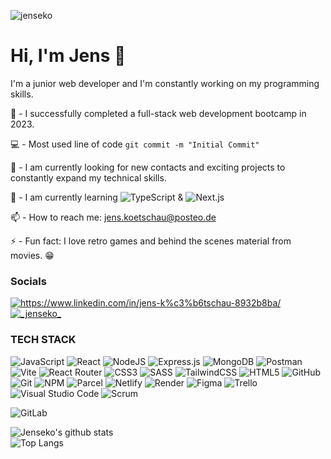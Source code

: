<p align="left"> <img src="https://komarev.com/ghpvc/?username=jenseko&label=Profile%20views&color=73ce03&style=flat" alt="jenseko" /> </p>

# Hi, I'm Jens 👋   

I'm a junior web developer and I'm constantly working on my programming skills.   

🔭  - I successfully completed a full-stack web development bootcamp in 2023.     

💻  - Most used line of code ```git commit -m "Initial Commit"```    

👯  - I am currently looking for new contacts and exciting projects to constantly expand my technical skills.

🌱  - I am currently learning ![TypeScript](https://img.shields.io/badge/typescript-%23007ACC.svg?style=for-the-badge&logo=typescript&logoColor=white)  &  ![Next.js](https://img.shields.io/badge/next.js-%2320232a.svg?style=for-the-badge&logo=next.js&logoColor=white)

📫  - How to reach me: jens.koetschau@posteo.de

⚡  - Fun fact: I love retro games and behind the scenes material from movies. 😁


### Socials

<a href="https://www.linkedin.com/in/jens-kötschau" target="blank"><img align="center" src="https://img.shields.io/badge/linkedin-%230077B5.svg?style=for-the-badge&logo=linkedin&logoColor=white" alt="https://www.linkedin.com/in/jens-k%c3%b6tschau-8932b8ba/" /></a>
<a href="https://instagram.com/_jenseko_" target="blank"><img align="center" src="https://img.shields.io/badge/Instagram-%23E4405F.svg?style=for-the-badge&logo=Instagram&logoColor=white" alt="_jenseko_" /></a>
</p>



### TECH STACK

![JavaScript](https://img.shields.io/badge/javascript-%23323330.svg?style=for-the-badge&logo=javascript&logoColor=%23F7DF1E) ![React](https://img.shields.io/badge/react-%2320232a.svg?style=for-the-badge&logo=react&logoColor=%2361DAFB) ![NodeJS](https://img.shields.io/badge/node.js-6DA55F?style=for-the-badge&logo=node.js&logoColor=white)
![Express.js](https://img.shields.io/badge/express.js-%23404d59.svg?style=for-the-badge&logo=express&logoColor=%2361DAFB) ![MongoDB](https://img.shields.io/badge/MongoDB-%234ea94b.svg?style=for-the-badge&logo=mongodb&logoColor=white) ![Postman](https://img.shields.io/badge/Postman-FF6C37?style=for-the-badge&logo=postman&logoColor=white)    ![Vite](https://img.shields.io/badge/vite-%23646CFF.svg?style=for-the-badge&logo=vite&logoColor=white) ![React Router](https://img.shields.io/badge/React_Router-CA4245?style=for-the-badge&logo=react-router&logoColor=white) ![CSS3](https://img.shields.io/badge/css3-%231572B6.svg?style=for-the-badge&logo=css3&logoColor=white) ![SASS](https://img.shields.io/badge/SASS-hotpink.svg?style=for-the-badge&logo=SASS&logoColor=white) ![TailwindCSS](https://img.shields.io/badge/tailwindcss-%2338B2AC.svg?style=for-the-badge&logo=tailwind-css&logoColor=white) ![HTML5](https://img.shields.io/badge/html5-%23E34F26.svg?style=for-the-badge&logo=html5&logoColor=white) ![GitHub](https://img.shields.io/badge/github-%23121011.svg?style=for-the-badge&logo=github&logoColor=white) ![Git](https://img.shields.io/badge/git-%23F05033.svg?style=for-the-badge&logo=git&logoColor=white) ![NPM](https://img.shields.io/badge/NPM-%23CB3837.svg?style=for-the-badge&logo=npm&logoColor=white) ![Parcel](https://img.shields.io/badge/Parcel-23CB3837.svg?style=for-the-badge&logo=Parcel&logoColor=white) ![Netlify](https://img.shields.io/badge/netlify-%23000000.svg?style=for-the-badge&logo=netlify&logoColor=#00C7B7) ![Render](https://img.shields.io/badge/Render-%46E3B7.svg?style=for-the-badge&logo=render&logoColor=white) ![Figma](https://img.shields.io/badge/figma-%23F24E1E.svg?style=for-the-badge&logo=figma&logoColor=white) ![Trello](https://img.shields.io/badge/Trello-%23026AA7.svg?style=for-the-badge&logo=Trello&logoColor=white) ![Visual Studio Code](https://img.shields.io/badge/Visual%20Studio%20Code-0078d7.svg?style=for-the-badge&logo=visual-studio-code&logoColor=white) ![Scrum](https://img.shields.io/badge/scrum-%23323330.svg?style=for-the-badge&logo=scrum&logoColor=white)


![GitLab](https://img.shields.io/badge/Gitlab-%23026AA7.svg?style=for-the-badge&logo=Gitlab&logoColor=white)

![Jenseko's github stats](https://github-readme-stats.vercel.app/api?username=jenseko&count_private=true&theme=tokyonight&hide=contribs,prs&hide_border=true)<br>
![Top Langs](https://github-readme-stats.vercel.app/api/top-langs/?username=jenseko&layout=compact&langs_count=4&theme=tokyonight&hide_border=true)




